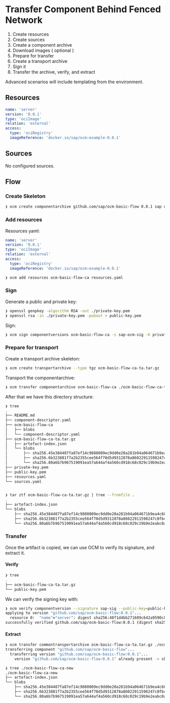 # Transfer Component Behind Fenced Network

1. Create resources
1. Create sources
1. Create a component archive
1. Download images ( optional )
1. Prepare for transfer
1. Create a transport archive
1. Sign it
1. Transfer the archive, verify, and extract

Advanced scenarios will include templating from the environment.

## Resources

```yaml
name: 'server'
version: '0.0.1'
type: 'ociImage'
relation: 'external'
access:
  type: 'ociRegistry'
  imageReference: 'docker.io/sap/ocm:example-0.0.1'
```

## Sources

No configured sources.

## Flow

### Create Skeleton

```bash
❯ ocm create componentarchive github.com/sap/ocm-basic-flow 0.0.1 sap ocm-basic-flow-ca
```

### Add resources

Resources yaml:

```yaml
name: 'server'
version: '0.0.1'
type: 'ociImage'
relation: 'external'
access:
  type: 'ociRegistry'
  imageReference: 'docker.io/sap/ocm:example-0.0.1'
```

```bash
❯ ocm add resources ocm-basic-flow-ca resources.yaml
```

### Sign

Generate a public and private key:

```bash
❯ openssl genpkey -algorithm RSA -out ./private-key.pem
❯ openssl rsa -in ./private-key.pem -pubout > public-key.pem
```

Sign:

```bash
❯ ocm sign componentversions ocm-basic-flow-ca -s sap-ocm-sig -K private-key.pem -k public-key.pem
```

### Prepare for transport

Create a transport archive skeleton:

```bash
❯ ocm create transportarchive --type tgz ocm-basic-flow-ca-ta.tar.gz
```

Transport the componentarchive:

```bash
❯ ocm transfer componentarchive ocm-basic-flow-ca ./ocm-basic-flow-ca-ta.tar.gz
```

After that we have this directory structure:

```bash
❯ tree
.
├── README.md
├── component-descriptor.yaml
├── ocm-basic-flow-ca
│   ├── blobs
│   └── component-descriptor.yaml
├── ocm-basic-flow-ca-ta.tar.gz
│   ├── artefact-index.json
│   └── blobs
│       ├── sha256.45e384407fa87ef14c9880809ec9dd0e20a281b94a064671b9ea4c68e8dbdedf
│       ├── sha256.6b323881f7a2b2355cee564f70d5d9312878a86022911598247c0fbc85732991
│       └── sha256.80a6b7b967519091ea57a644af4a560cd918c68c029c19b9e2eabc0a661564e2
├── private-key.pem
├── public-key.pem
├── resources.yaml
└── sources.yaml


❯ tar ztf ocm-basic-flow-ca-ta.tar.gz | tree --fromfile .
.
├── artefact-index.json
└── blobs
    ├── sha256.45e384407fa87ef14c9880809ec9dd0e20a281b94a064671b9ea4c68e8dbdedf
    ├── sha256.6b323881f7a2b2355cee564f70d5d9312878a86022911598247c0fbc85732991
    └── sha256.80a6b7b967519091ea57a644af4a560cd918c68c029c19b9e2eabc0a661564e2
```

### Transfer

Once the artifact is copied, we can use OCM to verify its signature, and extract
it.

#### Verify

```bash
❯ tree
.
├── ocm-basic-flow-ca-ta.tar.gz
└── public-key.pem
```

We can verify the signing key with:

```bash
❯ ocm verify componentversion --signature sap-sig --public-key=public-key.pem ./ocm-basic-flow-ca-ta.tar.gz
applying to version "github.com/sap/ocm-basic-flow:0.0.1"...
  resource 0:  "name"="server": digest sha256:48f1d4bb271689c642a9590c8605ac8c70f0a1cae35a7dba809530f9399d6a5c[ociArtifactDigest/v1]
successfully verified github.com/sap/ocm-basic-flow:0.0.1 (digest sha256:afd21ac4d3a96b5c921143dd31abc1eb30e89e9919edffa11d21b336afdd218d)
```

#### Extract

```bash
❯ ocm transfer commontransportarchive ocm-basic-flow-ca-ta.tar.gz ./ocm-basic-flow-ca-new
transferring component "github.com/sap/ocm-basic-flow"...
  transferring version "github.com/sap/ocm-basic-flow:0.0.1"...
    version "github.com/sap/ocm-basic-flow:0.0.1" already present -> skip transport

❯ tree ./ocm-basic-flow-ca-new
./ocm-basic-flow-ca-new
├── artefact-index.json
└── blobs
    ├── sha256.45e384407fa87ef14c9880809ec9dd0e20a281b94a064671b9ea4c68e8dbdedf
    ├── sha256.6b323881f7a2b2355cee564f70d5d9312878a86022911598247c0fbc85732991
    └── sha256.80a6b7b967519091ea57a644af4a560cd918c68c029c19b9e2eabc0a661564e2
```

